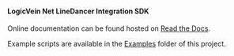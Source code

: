 #### LogicVein Net LineDancer Integration SDK

Online documentation can be found hosted on [Read the Docs](http://netld-sdk.readthedocs.org/en/14.06/).

Example scripts are available in the [Examples](https://github.com/logicvein/NetLD-SDK/tree/14.06/Examples) folder of this project.
